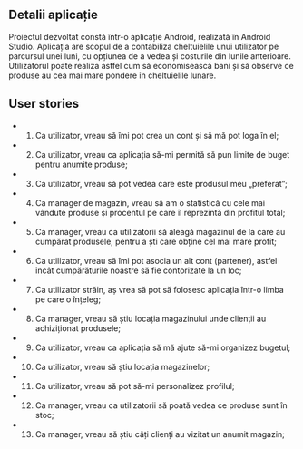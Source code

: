 ## Detalii aplicație
Proiectul dezvoltat constă într-o aplicație Android, realizată în Android Studio.
Aplicația are scopul de a contabiliza cheltuielile unui utilizator pe parcursul unei luni,
cu opțiunea de a vedea și costurile din lunile anterioare. Utilizatorul poate realiza astfel
cum să economisească bani și să observe ce produse au cea mai mare pondere în cheltuielile lunare.

## User stories

 * 1. Ca utilizator, vreau să îmi pot crea un cont și să mă pot loga în el;
 * 2. Ca utilizator, vreau ca aplicația să-mi permită să pun limite de buget pentru anumite produse;
 * 3. Ca utilizator, vreau să pot vedea care este produsul meu „preferat”;
 * 4. Ca manager de magazin, vreau să am o statistică cu cele mai vândute produse și 
   procentul pe care îl reprezintă din profitul total;
 * 5. Ca manager, vreau ca utilizatorii să aleagă magazinul de la care au cumpărat produsele,
   pentru a ști care obține cel mai mare profit;
 * 6. Ca utilizator, vreau să îmi pot asocia un alt cont (partener), astfel încât cumpărăturile noastre să fie
   contorizate la un loc;
 * 7. Ca utilizator străin, aș vrea să pot să folosesc aplicația într-o limba pe care o înțeleg;
 * 8. Ca manager, vreau să știu locația magazinului unde clienții au achiziționat produsele;
 * 9. Ca utilizator, vreau ca aplicația să mă ajute să-mi organizez bugetul;
 * 10. Ca utilizator, vreau să știu locația magazinelor;
 * 11. Ca utilizator, vreau să pot să-mi personalizez profilul;
 * 12. Ca manager, vreau ca utilizatorii să poată vedea ce produse sunt în stoc;
 * 13. Ca manager, vreau să știu câți clienți au vizitat un anumit magazin;